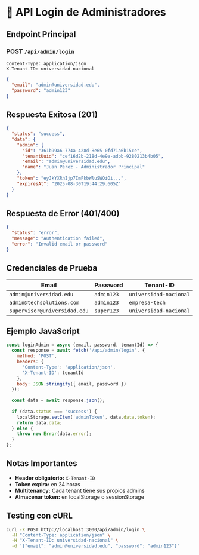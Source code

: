 # 🔐 API Login de Administradores

## Endpoint Principal

### **POST** `/api/admin/login`

```http
Content-Type: application/json
X-Tenant-ID: universidad-nacional
```

```json
{
  "email": "admin@universidad.edu",
  "password": "admin123"
}
```

## Respuesta Exitosa (201)
```json
{
  "status": "success",
  "data": {
    "admin": {
      "id": "361b99a6-774a-428d-8e65-0fd71a6b15ce",
      "tenantUuid": "cef16d2b-218d-4e9e-adbb-9280213b4b05",
      "email": "admin@universidad.edu", 
      "name": "Juan Pérez - Administrador Principal"
    },
    "token": "eyJkYXRhIjp7ImFkbWluSWQiOi...",
    "expiresAt": "2025-08-30T19:44:29.605Z"
  }
}
```

## Respuesta de Error (401/400)
```json
{
  "status": "error",
  "message": "Authentication failed",
  "error": "Invalid email or password"
}
```

## Credenciales de Prueba

| Email | Password | Tenant-ID |
|-------|----------|-----------|
| `admin@universidad.edu` | `admin123` | `universidad-nacional` |
| `admin@techsolutions.com` | `admin123` | `empresa-tech` |
| `supervisor@universidad.edu` | `super123` | `universidad-nacional` |

## Ejemplo JavaScript

```javascript
const loginAdmin = async (email, password, tenantId) => {
  const response = await fetch('/api/admin/login', {
    method: 'POST',
    headers: {
      'Content-Type': 'application/json',
      'X-Tenant-ID': tenantId
    },
    body: JSON.stringify({ email, password })
  });
  
  const data = await response.json();
  
  if (data.status === 'success') {
    localStorage.setItem('adminToken', data.data.token);
    return data.data;
  } else {
    throw new Error(data.error);
  }
};
```

## Notas Importantes

- **Header obligatorio:** `X-Tenant-ID` 
- **Token expira:** en 24 horas
- **Multitenancy:** Cada tenant tiene sus propios admins
- **Almacenar token:** en localStorage o sessionStorage

## Testing con cURL

```bash
curl -X POST http://localhost:3000/api/admin/login \
  -H "Content-Type: application/json" \
  -H "X-Tenant-ID: universidad-nacional" \
  -d '{"email": "admin@universidad.edu", "password": "admin123"}'
```
